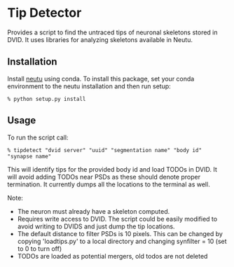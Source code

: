 # Tip Detector

Provides a script to find the untraced tips of neuronal skeletons stored in DVID.  It uses libraries for analyzing
skeletons available in Neutu.

## Installation

Install [neutu](https://github.com/janelia-flyem/NeuTu) using conda.  To install this package,
set your conda environment to the neutu installation and then run setup:

	% python setup.py install

## Usage

To run the script call:

	% tipdetect "dvid server" "uuid" "segmentation name" "body id" "synapse name"

This will identify tips for the provided body id and load TODOs in DVID.  It will avoid
adding TODOs near PSDs as these should denote proper termination.  It currently dumps all the locations
to the terminal as well.

Note:

* The neuron must already have a skeleton computed.
* Requires write access to DVID.  The script could be easily modified to avoid writing to DVIDS and just dump the tip locations.
* The default distance to filter PSDs is 10 pixels.  This can be changed by copying 'loadtips.py' to a local directory and changing synfilter = 10 (set to 0 to turn off)
* TODOs are loaded as potential mergers, old todos are not deleted

